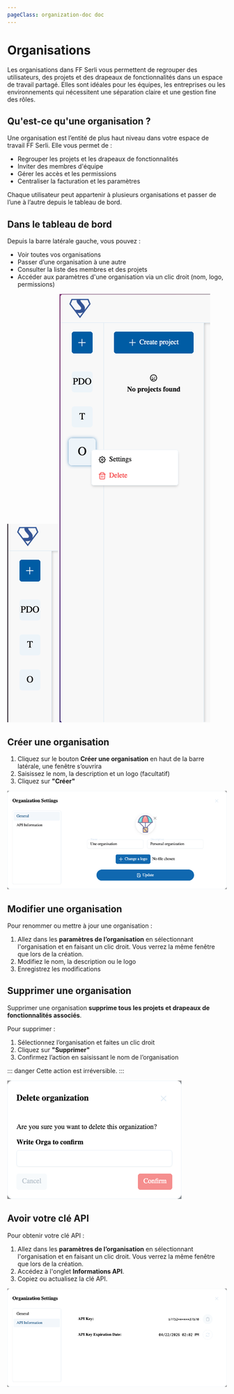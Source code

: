 ```yaml
---
pageClass: organization-doc doc
---
```

# Organisations

Les organisations dans FF Serli vous permettent de regrouper des utilisateurs, des projets et des drapeaux de fonctionnalités dans un espace de travail partagé.
Elles sont idéales pour les équipes, les entreprises ou les environnements qui nécessitent une séparation claire et une gestion fine des rôles.

## Qu'est-ce qu'une organisation ?

Une organisation est l’entité de plus haut niveau dans votre espace de travail FF Serli.
Elle vous permet de :

- Regrouper les projets et les drapeaux de fonctionnalités
- Inviter des membres d'équipe
- Gérer les accès et les permissions
- Centraliser la facturation et les paramètres

Chaque utilisateur peut appartenir à plusieurs organisations et passer de l’une à l’autre depuis le tableau de bord.

## Dans le tableau de bord

Depuis la barre latérale gauche, vous pouvez :

- Voir toutes vos organisations
- Passer d’une organisation à une autre
- Consulter la liste des membres et des projets
- Accéder aux paramètres d'une organisation via un clic droit (nom, logo, permissions)

<div class="image-row">
  <img src="/assets/dashboard/organization-bar.png" alt="Organisation" />
  <img src="/assets/dashboard/organization-bar-right-click.png" alt="Organisation clic droit" />
</div>

## Créer une organisation

1. Cliquez sur le bouton **Créer une organisation** en haut de la barre latérale, une fenêtre s’ouvrira
2. Saisissez le nom, la description et un logo (facultatif)
3. Cliquez sur **"Créer"**

![](/assets/dashboard/organization-modal.png)

## Modifier une organisation

Pour renommer ou mettre à jour une organisation :

1. Allez dans les **paramètres de l’organisation** en sélectionnant l'organisation et en faisant un clic droit. Vous verrez la même fenêtre que lors de la création.
2. Modifiez le nom, la description ou le logo
3. Enregistrez les modifications

<!-- ![](/assets/dashboard/organization-modal-filled.png) -->

## Supprimer une organisation

Supprimer une organisation **supprime tous les projets et drapeaux de fonctionnalités associés**.

Pour supprimer :

1. Sélectionnez l’organisation et faites un clic droit
2. Cliquez sur **"Supprimer"**
3. Confirmez l’action en saisissant le nom de l’organisation

::: danger
Cette action est irréversible.
:::

<div class="center">
  <img src="/assets/dashboard/organization-delete.png" alt="Suppression d'organisation" />
</div>

## Avoir votre clé API

Pour obtenir votre clé API :

1. Allez dans les **paramètres de l’organisation** en sélectionnant l'organisation et en faisant un clic droit. Vous verrez la même fenêtre que lors de la création.
2. Accédez à l'onglet **Informations API**.
3. Copiez ou actualisez la clé API.

![](/assets/dashboard/organization-modal-apikey.png)

<!-- ## Gérer les utilisateurs et les permissions
**Bientôt disponible** -->
<!-- ## Gérer les utilisateurs

Vous pouvez inviter des collaborateurs dans votre organisation et leur attribuer des rôles :

### Inviter des utilisateurs

1. Allez dans **Organisation > Membres**
2. Cliquez sur **"Inviter un utilisateur"**
3. Entrez leur email et assignez un rôle :
   - **Propriétaire** – Accès total, y compris suppression
   - **Admin** – Gère les membres, paramètres, flags et projets
   - **Membre** – Accès aux projets et flags

Les utilisateurs invités recevront un email pour rejoindre l'organisation.

### Modifier ou révoquer un accès

Depuis la liste des membres, vous pouvez :

- Modifier le rôle d’un utilisateur
- Supprimer un utilisateur de l’organisation

> Seuls les Propriétaires et les Admins peuvent gérer les utilisateurs.
 -->
